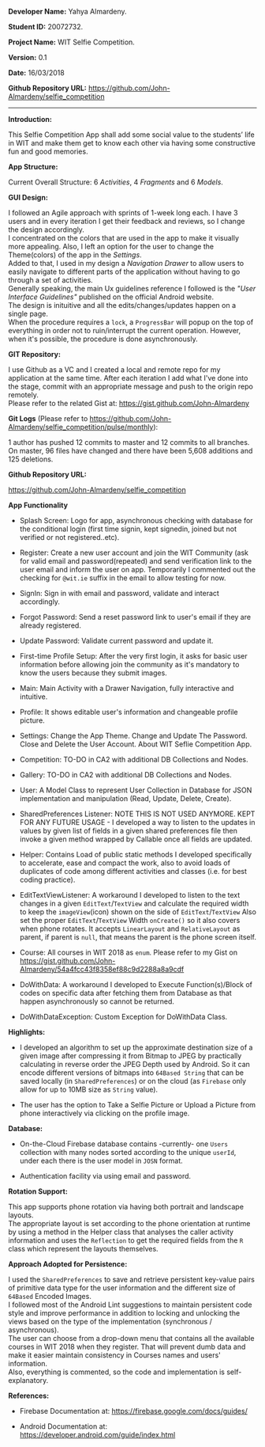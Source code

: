 **Developer Name:** Yahya Almardeny.

**Student ID:** 20072732.

**Project Name:** WIT Selfie Competition.

**Version:** 0.1

**Date:** 16/03/2018
 
**Github Repository URL:** https://github.com/John-Almardeny/selfie_competition


 - - - -


**Introduction:**

This Selfie Competition App shall add some social value to the students’ life in WIT and make them get to know each other via having some constructive fun and good memories.


**App Structure:**

Current Overall Structure: 6 *Activities*, 4 *Fragments* and 6 *Models*.


**GUI Design:**

I followed an Agile approach with sprints of 1-week long each. I have 3 users and in every iteration I get their feedback and reviews, so I change the design accordingly.<br>
I concentrated on the colors that are used in the app to make it visually more appealing. Also, I left an option for the user to change the Theme(colors) of the app in the *Settings*.<br>
Added to that, I used in my design a *Navigation Drawer* to allow users to easily navigate to different parts of the application without having to go through a set of activities.<br>
Generally speaking, the main Ux guidelines reference I followed is the *"User Interface Guidelines"* published on the official Android website.<br>
The design is inituitive and all the edits/changes/updates happen on a single page.<br>
When the procedure requires a `lock`, a `ProgressBar` will popup on the top of everything in order not to ruin/interrupt the current operation. However, when it's possible, the procedure is done asynchronously. 



**GIT Repository:**

I use Github as a VC and I created a local and remote repo for my application at the same time. After each iteration I add what I've done into the stage, commit with an appropriate message and push to the origin repo remotely.<br>
Please refer to the related Gist at: https://gist.github.com/John-Almardeny

**Git Logs** (Please refer to https://github.com/John-Almardeny/selfie_competition/pulse/monthly):

1 author has pushed 12 commits to master and 12 commits to all branches.<br> 
On master, 96 files have changed and there have been 5,608 additions and 125 deletions.

**Github Repository URL:**
 
https://github.com/John-Almardeny/selfie_competition


**App Functionality**

* Splash Screen: Logo for app, asynchronous checking with database for the conditional login (first time signin, kept signedin, joined but not verified or not registered..etc).

* Register: Create a new user account and join the WIT Community (ask for valid email and password(repeated) and send verification link to the user email and inform the user on app. Temporarily I commented out the checking for `@wit.ie` suffix in the email to allow testing for now.

* SignIn: Sign in with email and password, validate and interact accordingly.

* Forgot Password: Send a reset password link to user's email if they are already registered.

* Update Password: Validate current password and update it.

* First-time Profile Setup: After the very first login, it asks for basic user information before allowing join the community as it's mandatory to know the users because they submit images.

* Main: Main Activity with a Drawer Navigation, fully interactive and intuitive.

* Profile: It shows editable user's information and changeable profile picture.

* Settings: Change the App Theme. Change and Update The Password. Close and Delete the User Account. About WIT Seflie Competition App.

* Competition: TO-DO in CA2 with additional DB Collections and Nodes.

* Gallery: TO-DO in CA2 with additional DB Collections and Nodes.

* User: A Model Class to represent User Collection in Database for JSON implementation and manipulation (Read, Update, Delete, Create).

* SharedPreferences Listener: NOTE THIS IS NOT USED ANYMORE. KEPT FOR ANY FUTURE USAGE - I developed a way to listen to the updates in values by given list of fields in a given shared preferences file then invoke a given method wrapped by Callable once all fields are updated.

* Helper: Contains Load of public static methods I developed specifically to accelerate, ease and compact the work, also to avoid loads of duplicates of code among different activities and classes (i.e. for best coding practice).

* EditTextViewListener: A workaround I developed to listen to the text changes in a given `EditText`/`TextView` and calculate the required width to keep the `imageView`(icon) shown on the side of `EditText`/`TextView` Also set the proper `EditText`/`TextView` Width `onCreate()` so it also covers when phone rotates. It accepts `LinearLayout` and `RelativeLayout` as parent, if parent is `null`, that means the parent is the phone screen itself.

* Course: All courses in WIT 2018 as `enum`. Please refer to my Gist on https://gist.github.com/John-Almardeny/54a4fcc43f8358ef88c9d2288a8a9cdf

* DoWithData: A workaround I developed to Execute Function(s)/Block of codes on specific data after fetching them from Database as that happen asynchronously so cannot be returned.

* DoWithDataException: Custom Exception for DoWithData Class.


**Highlights:**

* I developed an algorithm to set up the approximate destination size of a given image after compressing it from Bitmap to JPEG by practically calculating in reverse order the JPEG Depth used by Android. So it can encode different versions of bitmaps into `64Based String` that can be saved locally (in `SharedPreferences`) or on the cloud (as `Firebase` only allow for up to 10MB size as `String` value).

* The user has the option to Take a Selfie Picture or Upload a Picture from phone interactively via clicking on the profile image. 


**Database:**

* On-the-Cloud Firebase database contains -currently- one `Users` collection with many nodes sorted according to the unique `userId`, under each there is the user model in `JOSN` format.

* Authentication facility via using email and password.


**Rotation Support:**

This app supports phone rotation via having both portrait and landscape layouts.<br>
The appropriate layout is set according to the phone orientation at runtime by using a method in the Helper class that analyses the caller activity information and uses the `Reflection` to get the required fields from the `R` class which represent the layouts themselves.


**Approach Adopted for Persistence:**

I used the `SharedPreferences` to save and retrieve persistent key-value pairs of primitive data type for the user information and the different size of `64Based` Encoded Images.<br>
I followed most of the Android Lint suggestions to maintain persistent code style and improve performance in addition to locking and unlocking the views based on the type of the implementation (synchronous / asynchronous).<br>
The user can choose from a drop-down menu that contains all the available courses in WIT 2018 when they register. That will prevent dumb data and make it easier maintain consistency in Courses names and users' information. <br>
Also, everything is commented, so the code and implementation is self-explanatory.


**References:**

* Firebase Documentation at: https://firebase.google.com/docs/guides/

* Android Documentation at: https://developer.android.com/guide/index.html


